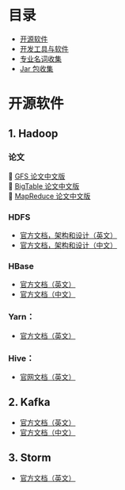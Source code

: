 # 目录

- [开源软件](#1-hadoop)
- [开发工具与软件](./software.md)
- [专业名词收集](./Glossary.md)
- [Jar 包收集](./java-package.md)

# 开源软件

## 1. Hadoop 

### 论文

:book: [GFS 论文中文版](http://blog.bizcloudsoft.com/wp-content/uploads/Google-File-System%E4%B8%AD%E6%96%87%E7%89%88_1.0.pdf)  
:book: [BigTable 论文中文版](http://blog.bizcloudsoft.com/wp-content/uploads/Google-Bigtable%E4%B8%AD%E6%96%87%E7%89%88_1.0.pdf)  
:book: [MapReduce 论文中文版](http://blog.bizcloudsoft.com/wp-content/uploads/Google-MapReduce%E4%B8%AD%E6%96%87%E7%89%88_1.0.pdf)  

### HDFS 

- [官方文档，架构和设计（英文）](https://hadoop.apache.org/docs/r1.2.1/hdfs_design.html)
- [官方文档，架构和设计（中文）](https://hadoop.apache.org/docs/r1.0.4/cn/hdfs_design.html)

### HBase

- [官方文档（英文）](https://hbase.apache.org/book.html#datamodel)
- [官方文档（中文）](http://abloz.com/hbase/book.html)

### Yarn：

- [官方文档（英文）](https://hadoop.apache.org/docs/current/hadoop-yarn/hadoop-yarn-site/YARN.html)

### Hive：

- [官网文档（英文）](http://hive.apache.org)



## 2. Kafka

- [官方文档（英文）](http://kafka.apache.org)
- [官方文档（中文）](http://kafka.apachecn.org)



## 3. Storm

- [官方文档（英文）](http://storm.apache.org)
